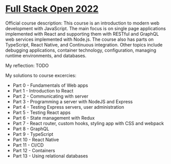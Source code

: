 # [Full Stack Open 2022](https://fullstackopen.com/en/)

Official course description: This course is an introduction to modern web development with JavaScript. The main focus is on single page applications implemented with React and supporting them with RESTful and GraphQL web services implemented with Node.js. The course also has parts on TypeScript, React Native, and Continuous integration. Other topics include debugging applications, container technology, configuration, managing runtime environments, and databases.

My reflection: TODO

My solutions to course excercies:

- Part 0 - Fundamentals of Web apps
- Part 1 - Introduction to React
- Part 2 - Communicating with server
- Part 3 - Programming a server with NodeJS and Express
- Part 4 - Testing Express servers, user administration
- Part 5 - Testing React apps
- Part 6 - State management with Redux
- Part 7 - React router, custom hooks, styling app with CSS and webpack
- Part 8 - GraphQL
- Part 9 - TypeScript
- Part 10 - React Native
- Part 11 - CI/CD
- Part 12 - Containers
- Part 13 - Using relational databases
